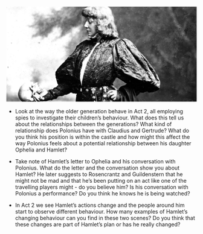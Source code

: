 ![My Application](../hamlet.jpg)

- Look at the way the older generation behave
   in Act 2, all employing spies to investigate their children’s 
  behaviour. What does this tell us about the relationships between the 
  generations? What kind of relationship does Polonius have with Claudius 
  and Gertrude? What do you think his position is within the castle and 
  how might this affect the way Polonius feels about a potential 
  relationship between his daughter Ophelia and Hamlet?

- Take note of Hamlet’s letter to Ophelia and
   his conversation with Polonius. What do the letter and the conversation
   show you about Hamlet? He later suggests to Rosencrantz and 
  Guildenstern that he might not be mad and that he’s been putting on an 
  act like one of the travelling players might - do you believe him? Is 
  his conversation with Polonius a performance? Do you think he knows he 
  is being watched?

- In Act 2 we see Hamlet’s actions change and
   the people around him start to observe different behaviour. How many 
  examples of Hamlet’s changing behaviour can you find in these two 
  scenes? Do you think that these changes are part of Hamlet’s plan or has
   he really changed?
